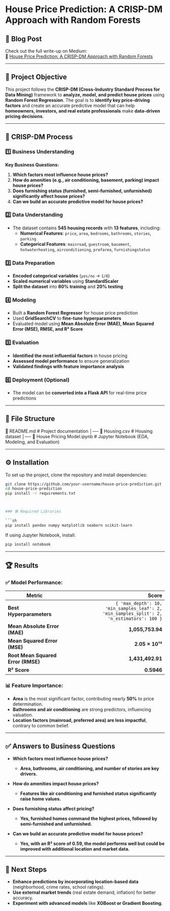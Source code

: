 # House Price Prediction: A CRISP-DM Approach with Random Forests

## 📖 Blog Post  
Check out the full write-up on Medium:  
🔗 [House Price Prediction: A CRISP-DM Approach with Random Forests](https://medium.com/@tshepisomokoena20/house-price-prediction-a-crisp-dm-approach-with-random-forests-518f4615ce1b)  

---

## 🎯 Project Objective  

This project follows the **CRISP-DM (Cross-Industry Standard Process for Data Mining)** framework to **analyze, model, and predict house prices** using **Random Forest Regression**. The goal is to **identify key price-driving factors** and create an accurate predictive model that can help **homeowners, investors, and real estate professionals** make **data-driven pricing decisions**.  

---

## 📌 CRISP-DM Process  

### **1️⃣ Business Understanding**  
**Key Business Questions:**  
1. **Which factors most influence house prices?**  
2. **How do amenities (e.g., air conditioning, basement, parking) impact house prices?**  
3. **Does furnishing status (furnished, semi-furnished, unfurnished) significantly affect house prices?**  
4. **Can we build an accurate predictive model for house prices?**  

### **2️⃣ Data Understanding**  
- The dataset contains **545 housing records** with **13 features**, including:  
  - **Numerical Features**: `price`, `area`, `bedrooms`, `bathrooms`, `stories`, `parking`  
  - **Categorical Features**: `mainroad`, `guestroom`, `basement`, `hotwaterheating`, `airconditioning`, `prefarea`, `furnishingstatus`  

### **3️⃣ Data Preparation**  
- **Encoded categorical variables** (`yes/no` → `1/0`)  
- **Scaled numerical variables** using **StandardScaler**  
- **Split the dataset** into **80% training** and **20% testing**  

### **4️⃣ Modeling**  
- Built a **Random Forest Regressor** for house price prediction  
- Used **GridSearchCV** to **fine-tune hyperparameters**  
- Evaluated model using **Mean Absolute Error (MAE), Mean Squared Error (MSE), RMSE, and R² Score**  

### **5️⃣ Evaluation**  
- **Identified the most influential factors** in house pricing  
- **Assessed model performance** to ensure generalization  
- **Validated findings with feature importance analysis**  

### **6️⃣ Deployment (Optional)**  
- The model can be **converted into a Flask API** for real-time price predictions  

---

## 📁 File Structure  

📄 README.md # Project documentation │── 📄 Housing.csv # Housing dataset │── 📄 House Pricing Model.ipynb # Jupyter Notebook (EDA, Modeling, and Evaluation)


---

## ⚙️ Installation  

To set up the project, clone the repository and install dependencies:  

```sh
git clone https://github.com/your-username/house-price-prediction.git
cd house-price-prediction
pip install -r requirements.txt



### 🛠 Required Libraries  

```sh
pip install pandas numpy matplotlib seaborn scikit-learn
```

If using Jupyter Notebook, install:  

```sh
pip install notebook
```

---

## 🏆 Results  

### ✅ **Model Performance:**  
| Metric | Score |
|--------|------:|
| **Best Hyperparameters** | `{ 'max_depth': 10, 'min_samples_leaf': 2, 'min_samples_split': 2, 'n_estimators': 100 }` |
| **Mean Absolute Error (MAE)** | **1,055,753.94** |
| **Mean Squared Error (MSE)** | **2.05 × 10¹²** |
| **Root Mean Squared Error (RMSE)** | **1,431,492.91** |
| **R² Score** | **0.5946** |

### 📊 **Feature Importance:**  
- **Area** is the most significant factor, contributing nearly **50%** to price determination.  
- **Bathrooms and air conditioning** are strong predictors, influencing valuation.  
- **Location factors (mainroad, preferred area) are less impactful**, contrary to common belief.  

---

## ✅ Answers to Business Questions  

- **Which factors most influence house prices?**  
  - **Area, bathrooms, air conditioning, and number of stories are key drivers.**  

- **How do amenities impact house prices?**  
  - **Features like air conditioning and furnished status significantly raise home values.**  

- **Does furnishing status affect pricing?**  
  - **Yes, furnished homes command the highest prices, followed by semi-furnished and unfurnished.**  

- **Can we build an accurate predictive model for house prices?**  
  - **Yes, with an R² score of 0.59, the model performs well but could be improved with additional location and market data.**  

---

## 🚀 Next Steps  

- **Enhance predictions by incorporating location-based data** (neighborhood, crime rates, school ratings).  
- **Use external market trends** (real estate demand, inflation) for better accuracy.  
- **Experiment with advanced models** like **XGBoost or Gradient Boosting**.  






